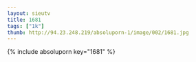 ```yaml
--- 
layout: sieutv
title: 1681
tags: ["1k"]
thumb: http://94.23.248.219/absoluporn-1/image/002/1681.jpg
---
```

{% include absoluporn key="1681" %} 
